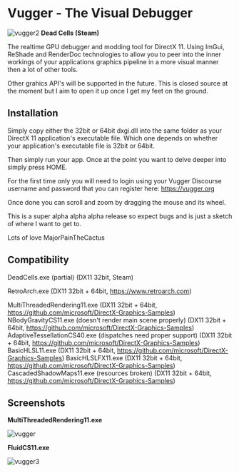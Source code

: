 # Vugger - The Visual Debugger

![vugger2](https://user-images.githubusercontent.com/89490246/185488870-710cde59-2e33-4ed4-b574-e1af585096f5.png)
**Dead Cells (Steam)**

The realtime GPU debugger and modding tool for DirectX 11.  Using ImGui, ReShade and RenderDoc technologies to allow you to peer into the inner workings of your applications graphics pipeline in a more visual manner then a lot of other tools.

Other grahics API's will be supported in the future.  This is closed source at the moment but I aim to open it up once I get my feet on the ground.


## Installation

Simply copy either the 32bit or 64bit dxgi.dll into the same folder as your DirectX 11 application's executable file.  Which one depends on whether your application's executable file is 32bit or 64bit.

Then simply run your app. Once at the point you want to delve deeper into simply press HOME.  

For the first time only you will need to login using your Vugger Discourse username and password that you can register here: https://vugger.org

Once done you can scroll and zoom by dragging the mouse and its wheel.  

This is a super alpha alpha alpha release so expect bugs and is just a sketch of where I want to get to.

Lots of love MajorPainTheCactus



## Compatibility

DeadCells.exe (partial) (DX11 32bit, Steam)

RetroArch.exe (DX11 32bit + 64bit, https://www.retroarch.com)

MultiThreadedRendering11.exe (DX11 32bit + 64bit, https://github.com/microsoft/DirectX-Graphics-Samples) 
NBodyGravityCS11.exe (doesn't render main scene properly) (DX11 32bit + 64bit, https://github.com/microsoft/DirectX-Graphics-Samples) 
AdaptiveTessellationCS40.exe (dispatches need proper support) (DX11 32bit + 64bit, https://github.com/microsoft/DirectX-Graphics-Samples) 
BasicHLSL11.exe (DX11 32bit + 64bit, https://github.com/microsoft/DirectX-Graphics-Samples) 
BasicHLSLFX11.exe (DX11 32bit + 64bit, https://github.com/microsoft/DirectX-Graphics-Samples) 
CascadedShadowMaps11.exe (resources broken) (DX11 32bit + 64bit, https://github.com/microsoft/DirectX-Graphics-Samples) 


## Screenshots

**MultiThreadedRendering11.exe**

![vugger](https://user-images.githubusercontent.com/89490246/185242089-146e69d6-f467-4d56-b5c1-2698302320d1.png)

**FluidCS11.exe**

![vugger3](https://user-images.githubusercontent.com/89490246/190256614-7de7216d-f66c-4b36-a0e6-48d4745281ac.png)

